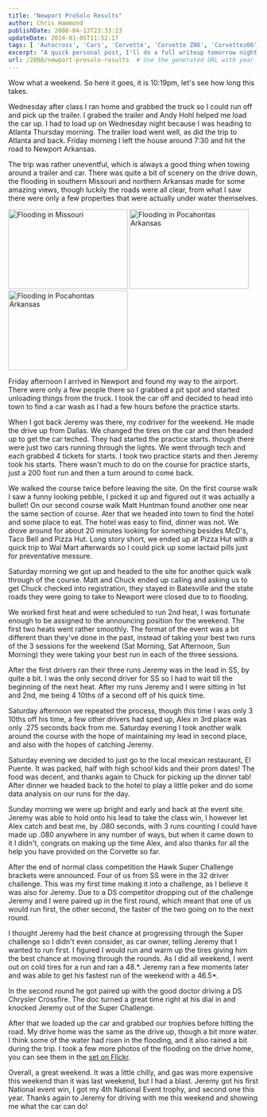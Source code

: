 ```yaml
---
title: "Newport ProSolo Results"
author: Chris Hammond
publishDate: 2008-04-13T23:33:23
updateDate: 2014-01-05T11:52:17
tags: [ 'Autocross', 'Cars', 'Corvette', 'Corvette Z06', 'Corvettez06', 'CorvetteZ06org' ]
excerpt: "A quick personal post, I'll do a full writeup tomorrow night on www.Corvettez06.org  Jeremy finished 1st and I finished 3rd in SS (I lost second by .080 Sunday).    We both made it into the Hawk Super Challenge that ran on Sunday afternoon. Though, somehow, out of 32 drivers we managed to get paired up head to head. So I went out and warmed the tires up for him, hoping to give him an edge going into the rest of the challenge. He smoked me with his fastest run of the weekend, though couldn't recreate it on his next bracket against a fricken Chrysler Crossfire....  Great job nonetheless. "
url: /2008/newport-prosolo-results  # Use the generated URL with year
---
```

<p>Wow what a weekend. So here it goes, it is 10:19pm, let's see how long this takes.</p> <p>Wednesday after class&#160;I ran home and grabbed the truck so I could run off and pick up the trailer. I grabed the trailer and Andy Hohl helped me load the car up. I had to load up on Wednesday night because I was heading to Atlanta Thursday morning. The trailer load went well, as did the trip to Atlanta and back. Friday morning I left the house around 7:30 and hit the road to Newport Arkansas.</p> <p>The trip was rather uneventful, which is always a good thing when towing around a trailer and car. There was quite a bit of scenery on the drive down, the flooding in southern Missouri and northern Arkansas made for some amazing views, though luckily the roads were all clear, from what I saw there were only a few properties that were actually under water themselves.</p> <p><a title="Flooding in Missouri" href="https://www.flickr.com/photos/chammond/2406192557/"><img class="pc_img" height="160" alt="Flooding in Missouri" src="https://farm4.static.flickr.com/3225/2406192557_984b71da9d_m.jpg" width="240" /></a>&#160;<a title="Flooding in Pocahontas Arkansas" href="https://www.flickr.com/photos/chammond/2407113880/"><img class="pc_img" height="160" alt="Flooding in Pocahontas Arkansas" src="https://farm3.static.flickr.com/2264/2407113880_46ca18235e_m.jpg" width="240" /></a>&#160;<a title="Flooding in Pocahontas Arkansas" href="https://www.flickr.com/photos/chammond/2407145532/"><img class="pc_img" height="160" alt="Flooding in Pocahontas Arkansas" src="https://farm4.static.flickr.com/3099/2407145532_13c5745d1a_m.jpg" width="240" /></a></p> <p>Friday afternoon I arrived in Newport and found my way to the airport. There were only a few people there so I grabbed a pit spot and started unloading things from the truck. I took the car off and decided to head into town to find a car wash as I had a few hours before the practice starts.</p> <p>When I got back Jeremy was there, my codriver for the weekend. He made the drive up from Dallas. We changed the tires on the car and then headed up to get the car teched. They had started the practice starts. though there were just two cars running through the lights. We went through tech and each grabbed 4 tickets for starts. I took two practice starts and then Jeremy took his starts. There wasn't much to do on the course for practice starts, just a 200 foot run and then a turn around to come back.</p> <p>We walked the course twice before leaving the site. On the first course walk I saw a funny looking pebble, I picked it up and figured out it was actually a bullet! On our second course walk Matt Huntman found another one near the same section of course. Ater that we headed into town to find the hotel and some place to eat. The hotel was easy to find, dinner was not. We drove around for about 20 minutes looking for something besides McD's, Taco Bell and Pizza Hut. Long story short, we ended up at Pizza Hut with a quick trip to Wal Mart afterwards so I could pick up some lactaid pills just for preventative messure.</p> <p>Saturday morning we got up and headed to the site for another quick walk through of the course. Matt and Chuck ended up calling and asking us to get Chuck checked into registration, they stayed in Batesville and the state roads they were going to take to Newport were closed due to to flooding.</p> <p>We worked first heat and were scheduled to run 2nd heat, I was fortunate enough to be assigned to the announcing position for the weekend. The first two heats went rather smoothly. The format of the event was a bit different than they've done in the past, instead of taking your best two runs of the 3 sessions for the weekend (Sat Morning, Sat Afternoon, Sun Morning) they were taking your best run in each of the three sessions.</p> <p>After the first drivers ran their three runs Jeremy was in the lead in SS, by quite a bit. I was the only second driver for SS so I had to wait till the beginning of the next heat. After my runs Jeremy and I were sitting in 1st and 2nd, me being 4 10ths of a second off of his quick time.</p> <p>Saturday afternoon we repeated the process, though this time I was only 3 10ths off his time, a few other drivers had sped up, Alex in 3rd place was only .275 seconds back from me. Saturday evening&#160;I took another walk around the course with the hope of maintaining my lead in second place, and also with the hopes of catching Jeremy.</p> <p>Saturday evening we decided to just go to the local mexican restaurant, El Puente. It was packed, half with high school kids and their prom dates! The food was decent, and thanks again to Chuck for picking up the dinner tab! After dinner we headed back to the hotel to play a little poker and do some data analysis on our runs for the day.</p> <p>Sunday morning we were up bright and early and back at the event site. Jeremy was able to hold onto his lead to take the class win, I however let Alex catch and beat me, by .080 seconds, with 3 runs counting I could have made up .080 anywhere in any number of ways, but when it came down to it I didn't, congrats on making up the time Alex, and also thanks for all the help you have provided on the Corvette so far.</p> <p>After the end of normal class competition the Hawk Super Challenge brackets were announced. Four of us from SS were in the 32 driver challenge. This was my first time making it into a challenge, as I believe it was also for Jeremy. Due to a DS competitor dropping out of the challenge Jeremy and I were paired up in the first round, which meant that one of us would run first, the other second, the faster of the two going on to the next round.</p> <p>I thought Jeremy had the best chance at progressing through the Super challenge so I didn't even consider, as car owner, telling Jeremy that I wanted to run first. I figured I would run and warm up the tires giving him the best chance at moving through the rounds. As I did all weekend, I went out on cold tires for a run and ran a 48.*. Jeremy ran a few moments later and was able to get his fastest run of the weekend with a 46.5*.</p> <p>In the second round he got paired up with the good doctor driving a DS Chrysler Crossfire. The doc turned a great time right at his dial in and knocked Jeremy out of the Super Challenge.</p> <p>After that we loaded up the car and grabbed our trophies before hitting the road. My drive home was the same as the drive up, though a bit more water. I think some of the water had risen in the flooding, and it also rained a bit during the trip. I took a few more photos of the flooding on the drive home, you can see them in the <a href="https://www.flickr.com/photos/chammond/sets/72157604542580964/">set on Flickr</a>.</p> <p>Overall, a great weekend. It was a little chilly, and gas was more expensive this weekend than it was last weekend, but I had a blast. Jeremy got his first National event win, I got my 4th National Event trophy, and second one this year. Thanks again to Jeremy for driving with me this weekend and showing me what the car can do!</p>
